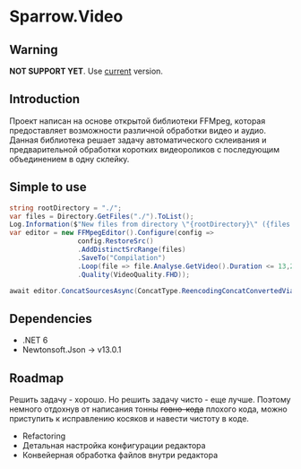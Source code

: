 # Sparrow.Video

## Warning

**NOT SUPPORT YET**. Use [current](https://github.com/Sparrow1488/AutoShortcut) version.

## Introduction

Проект написан на основе открытой библиотеки FFMpeg, которая предоставляет возможности различной обработки видео и аудио. Данная библиотека решает задачу автоматического склеивания и предварительной обработки коротких видеороликов с последующим объединением в одну склейку.

## Simple to use

```C#
string rootDirectory = "./";
var files = Directory.GetFiles("./").ToList();
Log.Information($"New files from directory \"{rootDirectory}\" ({files.Count})");
var editor = new FFMpegEditor().Configure(config => 
                 config.RestoreSrc()
                 .AddDistinctSrcRange(files)
                 .SaveTo("Compilation")
                 .Loop(file => file.Analyse.GetVideo().Duration <= 13,2)
                 .Quality(VideoQuality.FHD));

await editor.ConcatSourcesAsync(ConcatType.ReencodingConcatConvertedViaTransportStream);
```

## Dependencies

* .NET 6
* Newtonsoft.Json → v13.0.1

## Roadmap

Решить задачу - хорошо. Но решить задачу чисто - еще лучше. Поэтому немного отдохнув от написания тонны ~~говно-кода~~ плохого кода, можно приступить к исправлению косяков и навести чистоту в коде.

* Refactoring
* Детальная настройка конфигурации редактора
* Конвейерная обработка файлов внутри редактора
